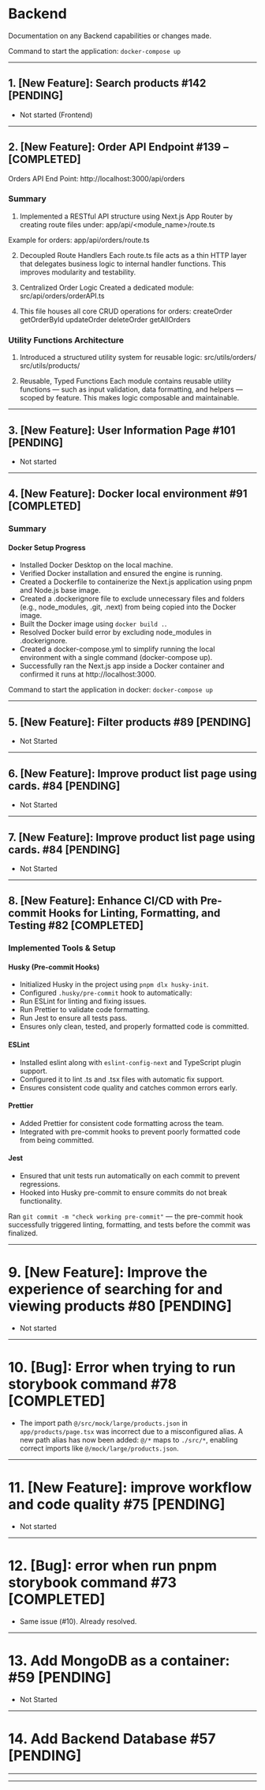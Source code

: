 # Backend

Documentation on any Backend capabilities or changes made.

Command to start the application: `docker-compose up`

---

## 1. [New Feature]: Search products #142 [PENDING]

- Not started (Frontend)

---

## 2. [New Feature]: Order API Endpoint #139 – [COMPLETED]

Orders API End Point: http://localhost:3000/api/orders

### Summary

1. Implemented a RESTful API structure using Next.js App Router by creating route files under: app/api/<module_name>/route.ts

Example for orders:
app/api/orders/route.ts

2. Decoupled Route Handlers
   Each route.ts file acts as a thin HTTP layer that delegates business logic to internal handler functions. This improves modularity and testability.

3. Centralized Order Logic
   Created a dedicated module: src/api/orders/orderAPI.ts

4. This file houses all core CRUD operations for orders:
   createOrder
   getOrderById
   updateOrder
   deleteOrder
   getAllOrders

### Utility Functions Architecture

1. Introduced a structured utility system for reusable logic:
   src/utils/orders/
   src/utils/products/

2. Reusable, Typed Functions
   Each module contains reusable utility functions — such as input validation, data formatting, and helpers — scoped by feature. This makes logic composable and maintainable.

---

## 3. [New Feature]: User Information Page #101 [PENDING]

- Not started

---

## 4. [New Feature]: Docker local environment #91 [COMPLETED]

### Summary

#### Docker Setup Progress

- Installed Docker Desktop on the local machine.
- Verified Docker installation and ensured the engine is running.
- Created a Dockerfile to containerize the Next.js application using pnpm and Node.js base image.
- Created a .dockerignore file to exclude unnecessary files and folders (e.g., node_modules, .git, .next) from being copied into the Docker image.
- Built the Docker image using `docker build .`.
- Resolved Docker build error by excluding node_modules in .dockerignore.
- Created a docker-compose.yml to simplify running the local environment with a single command (docker-compose up).
- Successfully ran the Next.js app inside a Docker container and confirmed it runs at http://localhost:3000.

Command to start the application in docker: `docker-compose up`

---

## 5. [New Feature]: Filter products #89 [PENDING]

- Not Started

---

## 6. [New Feature]: Improve product list page using cards. #84 [PENDING]

- Not Started

---

## 7. [New Feature]: Improve product list page using cards. #84 [PENDING]

- Not Started

---

## 8. [New Feature]: Enhance CI/CD with Pre-commit Hooks for Linting, Formatting, and Testing #82 [COMPLETED]

### Implemented Tools & Setup

#### Husky (Pre-commit Hooks)

- Initialized Husky in the project using `pnpm dlx husky-init`.
- Configured `.husky/pre-commit` hook to automatically:
- Run ESLint for linting and fixing issues.
- Run Prettier to validate code formatting.
- Run Jest to ensure all tests pass.
- Ensures only clean, tested, and properly formatted code is committed.

#### ESLint

- Installed eslint along with `eslint-config-next` and TypeScript plugin support.
- Configured it to lint .ts and .tsx files with automatic fix support.
- Ensures consistent code quality and catches common errors early.

#### Prettier

- Added Prettier for consistent code formatting across the team.
- Integrated with pre-commit hooks to prevent poorly formatted code from being committed.

#### Jest

- Ensured that unit tests run automatically on each commit to prevent regressions.
- Hooked into Husky pre-commit to ensure commits do not break functionality.

Ran `git commit -m "check working pre-commit"` — the pre-commit hook successfully triggered linting, formatting, and tests before the commit was finalized.

---

# 9. [New Feature]: Improve the experience of searching for and viewing products #80 [PENDING]

- Not started

---

# 10. [Bug]: Error when trying to run storybook command #78 [COMPLETED]

- The import path `@/src/mock/large/products.json` in `app/products/page.tsx` was incorrect due to a misconfigured alias. A new path alias has now been added: `@/*` maps to `./src/*`, enabling correct imports like `@/mock/large/products.json`.

---

# 11. [New Feature]: improve workflow and code quality #75 [PENDING]

- Not started

---

# 12. [Bug]: error when run pnpm storybook command #73 [COMPLETED]

- Same issue (#10). Already resolved.

---

# 13. Add MongoDB as a container:  #59 [PENDING]

- Not Started

---

# 14. Add Backend Database #57 [PENDING]

---

---